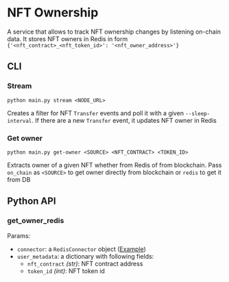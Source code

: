 # NFT Ownership
A service that allows to track NFT ownership changes by listening on-chain data. It stores NFT owners in Redis in form 
`{'<nft_contract>_<nft_token_id>': '<nft_owner_address>'}`

## CLI
### Stream
```shell
python main.py stream <NODE_URL>
```
Creates a filter for NFT `Transfer` events and poll it with a given `--sleep-interval`. If there are a new `Transfer` event, it updates NFT owner in Redis
### Get owner
```shell
python main.py get-owner <SOURCE> <NFT_CONTRACT> <TOKEN_ID>
```
Extracts owner of a given NFT whether from Redis of from blockchain. Pass `on_chain` as `<SOURCE>` to get owner directly 
from blockchain or `redis` to get it from DB


## Python API
### get_owner_redis
Params:
* `connector`: a `RedisConnector` object ([Example](https://github.com/ninjascant/nft-ownership/blob/main/nft_ownership/redis_utils.py#L4-L6))
* `user_metadata`: a dictionary with following fields:
    * `nft_contract` *(str)*: NFT contract address
    * `token_id` *(int)*: NFT token id